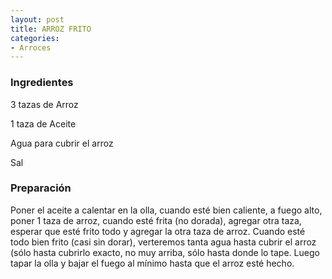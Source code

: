 ```yaml
---
layout: post
title: ARROZ FRITO
categories:
- Arroces
---
```

<h3>Ingredientes</h3>
3 tazas de Arroz

1 taza de Aceite

Agua para cubrir el arroz

Sal

<h3>Preparación</h3>
Poner el aceite a calentar en la olla, cuando esté bien caliente, a fuego alto, poner 1 taza de arroz, cuando esté frita (no dorada), agregar otra taza, esperar que esté frito todo y agregar la otra taza de arroz. Cuando esté todo bien frito (casi sin dorar), verteremos tanta agua hasta cubrir el arroz (sólo hasta cubrirlo exacto, no muy arriba, sólo hasta donde lo tape. Luego tapar la olla y bajar el fuego al mínimo hasta que el arroz esté hecho.

